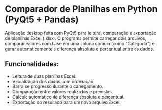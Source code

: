 # Comparador de Planilhas em Python (PyQt5 + Pandas)

Aplicação desktop feita com PyQt5 para leitura, comparação e exportação de planilhas Excel (.xlsx). O programa permite carregar dois arquivos, comparar valores com base em uma coluna comum (como "Categoria") e gerar automaticamente a diferença absoluta e percentual entre os dados.

## Funcionalidades:

- Leitura de duas planilhas Excel.
- Visualização dos dados com ordenação.
- Barra de progresso durante o carregamento.
- Comparação entre valores realizados e previstos.
- Cálculo automático de diferença absoluta e percentual.
- Exportação do resultado para um novo arquivo Excel.
